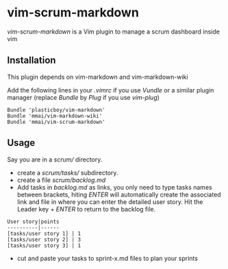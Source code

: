 vim-scrum-markdown
================

*vim-scrum-markdown* is a Vim plugin to manage a scrum dashboard inside vim

Installation
-------------

This plugin depends on vim-markdown and vim-markdown-wiki

Add the following lines in your *.vimrc* if you use *Vundle* or a similar plugin manager (replace *Bundle* by *Plug* if you use *vim-plug*)

```
Bundle 'plasticboy/vim-markdown'
Bundle 'mmai/vim-markdown-wiki'
Bundle 'mmai/vim-scrum-markdown'
```

Usage
-----

Say you are in a *scrum/* directory.

* create a *scrum/tasks/* subdirectory.
* create a file *scrum/backlog.md* 
* Add tasks in *backlog.md* as links, you only need to type tasks names between brackets, hiting *ENTER* will automatically create the associated link and file in where you can enter the detailed user story. Hit the Leader key + *ENTER* to return to the backlog file.

```
User story|points
----------|------
[tasks/user story 1] | 1
[tasks/user story 2] | 3
[tasks/user story 3] | 1
```

* cut and paste your tasks to sprint-x.md files to plan your sprints

